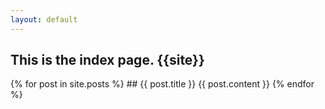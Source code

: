 ```yaml
---
layout: default
---
```


This is the index page.
{{site}}
----
{% for post in site.posts %}
    ## {{ post.title }}
    {{ post.content }}
{% endfor %}

